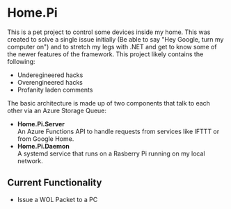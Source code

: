 Home.Pi
=======
This is a pet project to control some devices inside my home. This was created to solve a single issue initially (Be able to say "Hey Google, turn my computer on") and to stretch my legs with .NET and get to know some of the newer features of the framework. This project likely contains the following:
- Underegineered hacks
- Overengineered hacks
- Profanity laden comments

The basic architecture is made up of two components that talk to each other via an Azure Storage Queue:  
- **Home.Pi.Server**  
An Azure Functions API to handle requests from services like IFTTT or from Google Home.  
- **Home.Pi.Daemon**  
A systemd service that runs on a Rasberry Pi running on my local network.

## Current Functionality
- Issue a WOL Packet to a PC